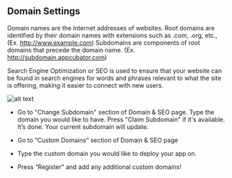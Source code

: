 ## Domain Settings ##


Domain names are the Internet addresses of websites. Root domains are identified by their domain names with extensions such as .com, .org, etc., (Ex. http://www.example.com) Subdomains are components of root domains that precede the domain name. (Ex. http://subdomain.appcubator.com)

Search Engine Optimization or SEO is used to ensure that your website can be found in search engines for words and phrases relevant to what the site is offering, making it easier to connect with new users. 

![alt text](http://appcubator.com/static/img/tutorial/Domain_Settings.png)

- Go to "Change Subdomain" section of Domain & SEO page.
Type the domain you would like to have. 
Press "Claim Subdomain" if it's available.
It’s done. Your current subdomain will update. 


- Go to “Custom Domains” section of Domain & SEO page

- Type the custom domain you would like to deploy your app on.
- Press “Register" and add any additional custom domains!